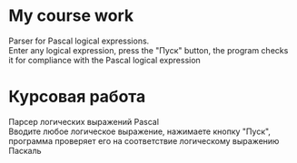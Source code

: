 # My course work
Parser for Pascal logical expressions. <br>
Enter any logical expression, press the "Пуск" button, the program checks it for compliance with the Pascal logical expression

# Курсовая работа
Парсер логических выражений Pascal<br>
Вводите любое логическое выражение, нажимаете кнопку "Пуск", программа проверяет его на соответствие логическому выражению Паскаль 
